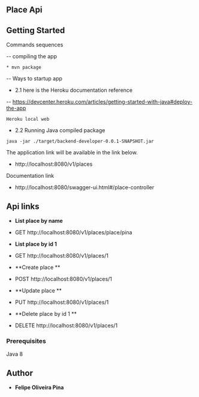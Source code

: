 ## Place Api 


## Getting Started

Commands sequences

-- compiling the app

```
* mvn package 
```

-- Ways to startup app

* 2.1 here is the Heroku documentation reference

-- https://devcenter.heroku.com/articles/getting-started-with-java#deploy-the-app

``` 
Heroku local web	
```
 
* 2.2 Running Java compiled package 

```
java -jar ./target/backend-developer-0.0.1-SNAPSHOT.jar  
```

The application link will be available in the link below.

* http://localhost:8080/v1/places

Documentation link 

* http://localhost:8080/swagger-ui.html#/place-controller

## Api links

* **List place by name** 
- GET http://localhost:8080/v1/places/place/pina


* **List place by id 1** 
- GET http://localhost:8080/v1/places/1


* **Create place ** 
- POST http://localhost:8080/v1/places/1


* **Update place ** 
- PUT http://localhost:8080/v1/places/1


* **Delete place by id 1 ** 
- DELETE http://localhost:8080/v1/places/1


### Prerequisites 

Java 8


## Author

* **Felipe Oliveira Pina**